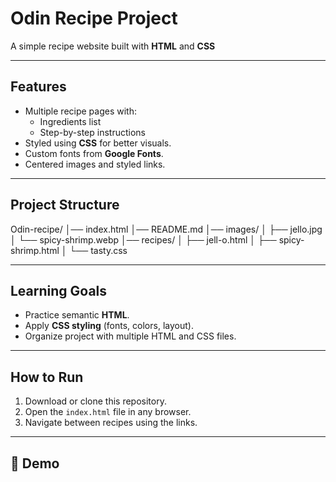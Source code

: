 # Odin Recipe Project

A simple recipe website built with **HTML** and **CSS**

---

## Features
- Multiple recipe pages with:
  - Ingredients list  
  - Step-by-step instructions  
- Styled using **CSS** for better visuals.  
- Custom fonts from **Google Fonts**.  
- Centered images and styled links.  

---

## Project Structure

Odin-recipe/
│── index.html
│── README.md
│── images/
│    ├── jello.jpg
│    └── spicy-shrimp.webp
│── recipes/
│    ├── jell-o.html
│    ├── spicy-shrimp.html
│    └── tasty.css

---

## Learning Goals
- Practice semantic **HTML**.  
- Apply **CSS styling** (fonts, colors, layout).  
- Organize project with multiple HTML and CSS files.  

---

## How to Run
1. Download or clone this repository.  
2. Open the `index.html` file in any browser.  
3. Navigate between recipes using the links.  

---

## 📸 Demo
 
